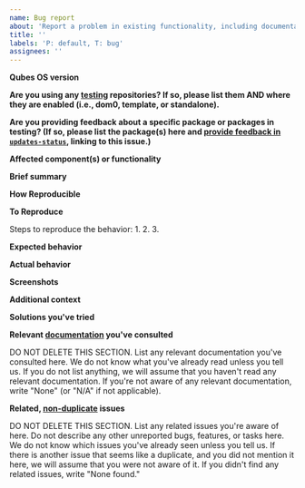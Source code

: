 ```yaml
---
name: Bug report
about: 'Report a problem in existing functionality, including documentation and infrastructure.'
title: ''
labels: 'P: default, T: bug'
assignees: ''
---
```


<!--(Please use this issue template. Do not delete it.)-->
<!--(Before filing this report, please read: https://www.qubes-os.org/doc/issue-tracking/)-->

**Qubes OS version**
<!--(The version of Qubes OS you're using (e.g., `R4.0`), available via the command `cat /etc/qubes-release` in a dom0 terminal.)-->



**Are you using any [testing](https://www.qubes-os.org/doc/testing/) repositories? If so, please list them AND where they are enabled (i.e., dom0, template, or standalone).**
<!--(Please be sure to specify both the names of any enabled testing repos AND where the testing repos are enabled.)-->



**Are you providing feedback about a specific package or packages in testing? (If so, please list the package(s) here and [provide feedback in `updates-status`](https://www.qubes-os.org/doc/testing/#providing-feedback), linking to this issue.)**



**Affected component(s) or functionality**
<!--(The component or functionality of Qubes OS that is not working as expected.)-->



**Brief summary**
<!--(A clear and concise summary of the bug.)-->



**How Reproducible**
<!--(At what rate does the bug occur when the steps to reproduce are performed?)-->



**To Reproduce**

Steps to reproduce the behavior:
1. 
2. 
3. 

**Expected behavior**
<!--(A clear and concise description of what you expected to happen.)-->



**Actual behavior**
<!--(What actually happened instead of what you expected to happen.)-->



**Screenshots**
<!--(If applicable, add screenshots to help explain your problem.)-->



**Additional context**
<!--(Add any other context about the problem here.)-->



**Solutions you've tried**
<!--(If applicable, any solutions or workarounds you've already tried.)-->



**Relevant [documentation](https://www.qubes-os.org/doc/) you've consulted**
<!--(Please read the text below and replace it with you own answer to this prompt.)-->

DO NOT DELETE THIS SECTION.
List any relevant documentation you've consulted here.
We do not know what you've already read unless you tell us.
If you do not list anything, we will assume that you haven't read any relevant documentation.
If you're not aware of any relevant documentation, write "None" (or "N/A" if not applicable).

**Related, [non-duplicate](https://www.qubes-os.org/doc/reporting-bugs/#new-issues-should-not-be-duplicates-of-existing-issues) issues**
<!--(Please read the text below and replace it with you own answer to this prompt.)-->

DO NOT DELETE THIS SECTION.
List any related issues you're aware of here.
Do not describe any other unreported bugs, features, or tasks here. 
We do not know which issues you've already seen unless you tell us.
If there is another issue that seems like a duplicate, and you did not mention it here, we will assume that you were not aware of it.
If you didn't find any related issues, write "None found."

